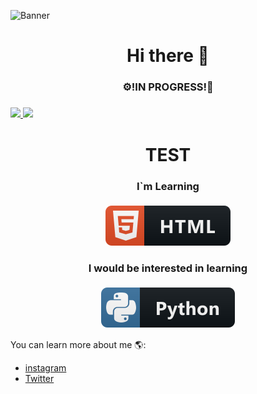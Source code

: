 ![Banner](https://user-images.githubusercontent.com/102930875/184941638-d1b30461-4f3d-4169-8d6a-a6c2483a26eb.png)

<h1 align="center">Hi there 👋</h1>
<h3 align="center">⚙️!IN PROGRESS!🔧<h3>

<a href="https://github.com/DoctorZ-0525">
  <img src="https://github-readme-stats.vercel.app/api?username=DoctorZ-0525" />
 </a>
 
<a align="center" href="https://github.com/DoctorZ-0525">
  <img src="https://github-readme-stats.vercel.app/api/top-langs/?username=DoctorZ-0525&layout=compact" />
</a>

<h1 align="center">TEST</h1>
<h3 align="center">I`m Learning</h3>
<p align="center">
   <img src="https://raw.githubusercontent.com/8bithemant/8bithemant/master/svg/dev/languages/html.svg" alt="Twitter" style="vertical-align:top; margin:4px">
</p>

<h3 align="center">I would be interested in learning</h3>
<p align="center">
  <img src="https://raw.githubusercontent.com/8bithemant/8bithemant/master/svg/dev/languages/python.svg" alt="Twitter" style="vertical-align:top; margin:4px"> 
</p>



You can learn more about me 🌎:
- [instagram](https://www.instagram.com/julian_almario0525/)
- [Twitter](https://twitter.com/DocZ_0525)
